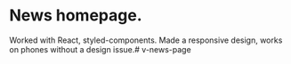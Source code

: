 # News homepage.
Worked with React, styled-components. Made a responsive design, works on phones without a design issue.# v-news-page
